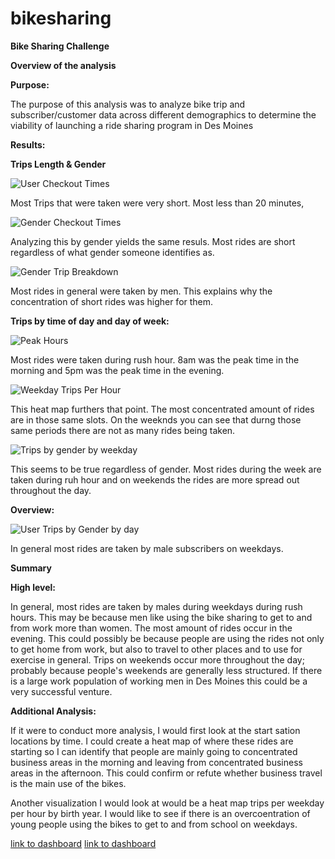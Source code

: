 # bikesharing

**Bike Sharing Challenge**

**Overview of the analysis**

**Purpose:**

The purpose of this analysis was to analyze bike trip and subscriber/customer data across different demographics to determine the viability of launching a ride sharing program in Des Moines

**Results:**

**Trips Length & Gender**

![User Checkout Times](https://user-images.githubusercontent.com/95661553/161449758-965648b3-7947-48b1-998c-2caa64d94619.png)

Most Trips that were taken were very short. Most less than 20 minutes,

![Gender Checkout Times](https://user-images.githubusercontent.com/95661553/161449762-d869c2d2-6869-498c-a9e0-3cdb446b898f.png)

Analyzing this by gender yields the same resuls. Most rides are short regardless of what gender someone identifies as.

![Gender Trip Breakdown](https://user-images.githubusercontent.com/95661553/161449765-bebf98c3-f790-478b-a790-683814d3ee2a.png)

Most rides in general were taken by men. This explains why the concentration of short rides was higher for them.

**Trips by time of day and day of week:**

![Peak Hours](https://user-images.githubusercontent.com/95661553/161449771-0f316201-d8e6-4312-a6a7-f88586570d16.png)

Most rides were taken during rush hour. 8am was the peak time in the morning and 5pm was the peak time in the evening.

![Weekday Trips Per Hour](https://user-images.githubusercontent.com/95661553/161449775-9ba021f3-9fd7-4778-9dff-e5779d66fb7c.png)

This heat map furthers that point. The most concentrated amount of rides are in those same slots. On the weeknds you can see that durng those same periods there are not as many rides being taken.

![Trips by gender by weekday](https://user-images.githubusercontent.com/95661553/161449781-dceb0b00-ef93-49dc-bcc5-da52c212b11c.png)

This seems to be true regardless of gender. Most rides during the week are taken during ruh hour and on weekends the rides are more spread out throughout the day.

**Overview:**

![User Trips by Gender by day](https://user-images.githubusercontent.com/95661553/161449789-ca999e7d-ae1d-4145-bbd3-cadfa41c39ef.png)

In general most rides are taken by male subscribers on weekdays.


**Summary**

**High level:**

In general, most rides are taken by males during weekdays during rush hours. This may be because men like using the bike sharing to get to and from work more than women. The most amount of rides occur in the evening. This could possibly be because people are using the rides not only to get home from work, but also to travel to other places and to use for exercise in general. Trips on weekends occur more throughout the day; probably because people's weekends are generally less structured. If there is a large work population of working men in Des Moines this could be a very successful venture.

**Additional Analysis:**

If it were to conduct more analysis, I would first look at the start sation locations by time. I could create a heat map of where these rides are starting so I can identify that people are mainly going to concentrated business areas in the morning and leaving from concentrated business areas in the afternoon. This could confirm or refute whether business travel is the main use of the bikes.

Another visualization I would look at would be a heat map trips per weekday per hour by birth year. I would like to see if there is an overcoentration of young people using the bikes to get to and from school on weekdays.


[link to dashboard](https://public.tableau.com/views/Module14Challenge_16490152141850/BikeStory?:language=en-US&:display_count=n&:origin=viz_share_link)
[link to dashboard](https://public.tableau.com/app/profile/jack.eisenreich/viz/Module14Challenge_16490152141850/)
